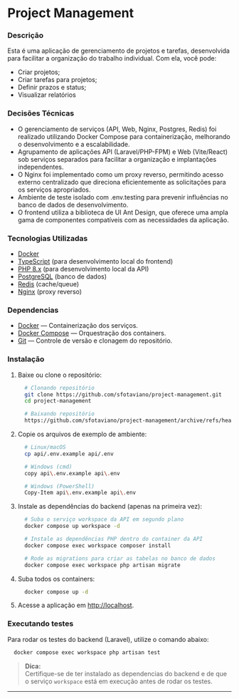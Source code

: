 # Project Management

### Descrição

Esta é uma aplicação de gerenciamento de projetos e tarefas, desenvolvida para facilitar a organização do trabalho individual. Com ela, você pode:

- Criar projetos;
- Criar tarefas para projetos;
- Definir prazos e status;
- Visualizar relatórios

### Decisões Técnicas

- O gerenciamento de serviços (API, Web, Nginx, Postgres, Redis) foi realizado utilizando Docker Compose para containerização, melhorando o desenvolvimento e a escalabilidade.
- Agrupamento de aplicações API (Laravel/PHP-FPM) e Web (Vite/React) sob serviços separados para facilitar a organização e implantações independentes.
- O Nginx foi implementado como um proxy reverso, permitindo acesso externo centralizado que direciona eficientemente as solicitações para os serviços apropriados.
- Ambiente de teste isolado com .env.testing para prevenir influências no banco de dados de desenvolvimento.
- O frontend utiliza a biblioteca de UI Ant Design, que oferece uma ampla gama de componentes compatíveis com as necessidades da aplicação.

### Tecnologias Utilizadas

- [Docker](https://www.docker.com/)
- [TypeScript](https://www.typescriptlang.org//) (para desenvolvimento local do frontend)
- [PHP 8.x](https://www.php.net/) (para desenvolvimento local da API)
- [PostgreSQL](https://www.postgresql.org/) (banco de dados)
- [Redis](https://redis.io/) (cache/queue)
- [Nginx](https://nginx.org/) (proxy reverso)

### Dependencias

- [Docker](https://www.docker.com/) — Containerização dos serviços.
- [Docker Compose](https://docs.docker.com/compose/) — Orquestração dos containers.
- [Git](https://git-scm.com/) — Controle de versão e clonagem do repositório.

### Instalação

1. Baixe ou clone o repositório:

   ```sh
     # Clonando repositório
     git clone https://github.com/sfotaviano/project-management.git
     cd project-management

     # Baixando repositório
     https://github.com/sfotaviano/project-management/archive/refs/heads/main.zip
   ```

2. Copie os arquivos de exemplo de ambiente:

   ```sh
     # Linux/macOS
     cp api/.env.example api/.env

     # Windows (cmd)
     copy api\.env.example api\.env

     # Windows (PowerShell)
     Copy-Item api\.env.example api\.env
   ```

3. Instale as dependências do backend (apenas na primeira vez):

   ```sh
     # Suba o serviço workspace da API em segundo plano
     docker compose up workspace -d

     # Instale as dependências PHP dentro do container da API
     docker compose exec workspace composer install

     # Rode as migrations para criar as tabelas no banco de dados
     docker compose exec workspace php artisan migrate
   ```

4. Suba todos os containers:

   ```sh
     docker compose up -d
   ```

5. Acesse a aplicação em [http://localhost](http://localhost).

### Executando testes

Para rodar os testes do backend (Laravel), utilize o comando abaixo:

```sh
  docker compose exec workspace php artisan test
```

> **Dica:**  
> Certifique-se de ter instalado as dependencias do backend e de que o serviço `workspace` está em execução antes de rodar os testes.

---
